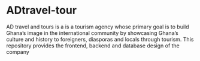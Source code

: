 # ADtravel-tour
AD travel and tours is a is a tourism agency whose primary goal is to build Ghana’s image in the international community by showcasing Ghana’s culture and history to foreigners, diasporas and locals through tourism.  This repository provides the frontend, backend and database design of the company

